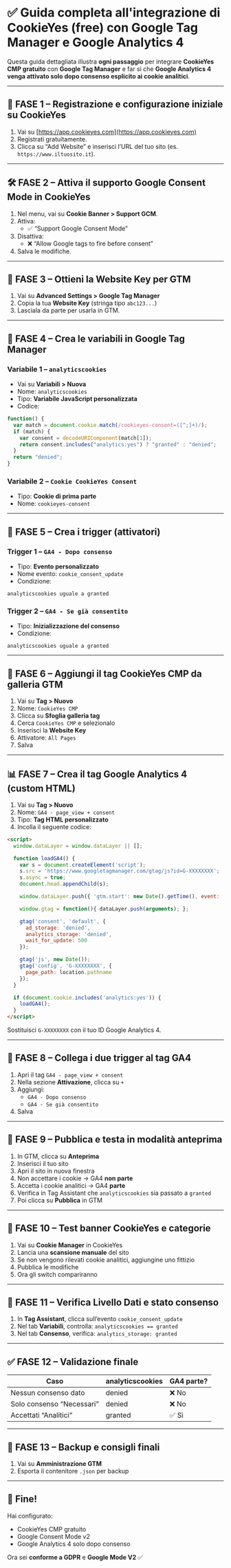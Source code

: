 # ✅ Guida completa all'integrazione di CookieYes (free) con Google Tag Manager e Google Analytics 4

Questa guida dettagliata illustra **ogni passaggio** per integrare **CookieYes CMP gratuito** con **Google Tag Manager** e far sì che **Google Analytics 4 venga attivato solo dopo consenso esplicito ai cookie analitici**.

---

## 🔢 FASE 1 – Registrazione e configurazione iniziale su CookieYes

1. Vai su [https://app.cookieyes.com](https://app.cookieyes.com)
2. Registrati gratuitamente.
3. Clicca su “Add Website” e inserisci l’URL del tuo sito (es. `https://www.iltuosito.it`).

---

## 🛠️ FASE 2 – Attiva il supporto Google Consent Mode in CookieYes

1. Nel menu, vai su **Cookie Banner > Support GCM**.
2. Attiva:
   - ✅ “Support Google Consent Mode”
3. Disattiva:
   - ❌ “Allow Google tags to fire before consent”
4. Salva le modifiche.

---

## 🧾 FASE 3 – Ottieni la Website Key per GTM

1. Vai su **Advanced Settings > Google Tag Manager**
2. Copia la tua **Website Key** (stringa tipo `abc123...`)
3. Lasciala da parte per usarla in GTM.

---

## 🧮 FASE 4 – Crea le variabili in Google Tag Manager

### Variabile 1 – `analyticscookies`

- Vai su **Variabili > Nuova**
- Nome: `analyticscookies`
- Tipo: **Variabile JavaScript personalizzata**
- Codice:
```javascript
function() {
  var match = document.cookie.match(/cookieyes-consent=([^;]+)/);
  if (match) {
    var consent = decodeURIComponent(match[1]);
    return consent.includes("analytics:yes") ? "granted" : "denied";
  }
  return "denied";
}
```

### Variabile 2 – `Cookie CookieYes Consent`

- Tipo: **Cookie di prima parte**
- Nome: `cookieyes-consent`

---

## 🎯 FASE 5 – Crea i trigger (attivatori)

### Trigger 1 – `GA4 - Dopo consenso`

- Tipo: **Evento personalizzato**
- Nome evento: `cookie_consent_update`
- Condizione:
```
analyticscookies uguale a granted
```

### Trigger 2 – `GA4 - Se già consentito`

- Tipo: **Inizializzazione del consenso**
- Condizione:
```
analyticscookies uguale a granted
```

---

## 🧩 FASE 6 – Aggiungi il tag **CookieYes CMP** da galleria GTM

1. Vai su **Tag > Nuovo**
2. Nome: `CookieYes CMP`
3. Clicca su **Sfoglia galleria tag**
4. Cerca `CookieYes CMP` e selezionalo
5. Inserisci la **Website Key**
6. Attivatore: `All Pages`
7. Salva

---

## 📊 FASE 7 – Crea il tag Google Analytics 4 (custom HTML)

1. Vai su **Tag > Nuovo**
2. Nome: `GA4 - page_view + consent`
3. Tipo: **Tag HTML personalizzato**
4. Incolla il seguente codice:

```html
<script>
  window.dataLayer = window.dataLayer || [];

  function loadGA4() {
    var s = document.createElement('script');
    s.src = 'https://www.googletagmanager.com/gtag/js?id=G-XXXXXXXX';
    s.async = true;
    document.head.appendChild(s);

    window.dataLayer.push({ 'gtm.start': new Date().getTime(), event: 'gtm.js' });

    window.gtag = function(){ dataLayer.push(arguments); };

    gtag('consent', 'default', {
      ad_storage: 'denied',
      analytics_storage: 'denied',
      wait_for_update: 500
    });

    gtag('js', new Date());
    gtag('config', 'G-XXXXXXXX', {
      page_path: location.pathname
    });
  }

  if (document.cookie.includes('analytics:yes')) {
    loadGA4();
  }
</script>
```

Sostituisci `G-XXXXXXXX` con il tuo ID Google Analytics 4.

---

## 🔗 FASE 8 – Collega i due trigger al tag GA4

1. Apri il tag `GA4 - page_view + consent`
2. Nella sezione **Attivazione**, clicca su `+`
3. Aggiungi:
   - `GA4 - Dopo consenso`
   - `GA4 - Se già consentito`
4. Salva

---

## 🚀 FASE 9 – Pubblica e testa in modalità anteprima

1. In GTM, clicca su **Anteprima**
2. Inserisci il tuo sito
3. Apri il sito in nuova finestra
4. Non accettare i cookie → GA4 **non parte**
5. Accetta i cookie analitici → GA4 **parte**
6. Verifica in Tag Assistant che `analyticscookies` sia passato a `granted`
7. Poi clicca su **Pubblica** in GTM

---

## 🧪 FASE 10 – Test banner CookieYes e categorie

1. Vai su **Cookie Manager** in CookieYes
2. Lancia una **scansione manuale** del sito
3. Se non vengono rilevati cookie analitici, aggiungine uno fittizio
4. Pubblica le modifiche
5. Ora gli switch compariranno

---

## 🧠 FASE 11 – Verifica Livello Dati e stato consenso

1. In **Tag Assistant**, clicca sull’evento `cookie_consent_update`
2. Nel tab **Variabili**, controlla: `analyticscookies == granted`
3. Nel tab **Consenso**, verifica: `analytics_storage: granted`

---

## ✅ FASE 12 – Validazione finale

| Caso                          | analyticscookies | GA4 parte? |
|-------------------------------|------------------|------------|
| Nessun consenso dato          | denied           | ❌ No      |
| Solo consenso “Necessari”     | denied           | ❌ No      |
| Accettati “Analitici”         | granted          | ✅ Sì       |

---

## 💾 FASE 13 – Backup e consigli finali

1. Vai su **Amministrazione GTM**
2. Esporta il contenitore `.json` per backup

---

## 🎉 Fine!

Hai configurato:
- CookieYes CMP gratuito
- Google Consent Mode v2
- Google Analytics 4 solo dopo consenso

Ora sei **conforme a GDPR** e **Google Mode V2** ✅
